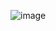 ![image](https://user-images.githubusercontent.com/85604091/141667386-959ef291-2d2c-46d7-8661-0ac447b49c2f.png)
